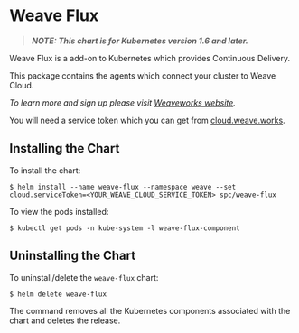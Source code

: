 # Weave Flux

> ***NOTE: This chart is for Kubernetes version 1.6 and later.***

Weave Flux is a add-on to Kubernetes which provides Continuous Delivery.

This package contains the agents which connect your cluster to Weave Cloud.

_To learn more and sign up please visit [Weaveworks website](https://weave.works)._

You will need a service token which you can get from [cloud.weave.works](https://cloud.weave.works/).

## Installing the Chart

To install the chart:

```console
$ helm install --name weave-flux --namespace weave --set cloud.serviceToken=<YOUR_WEAVE_CLOUD_SERVICE_TOKEN> spc/weave-flux
```

To view the pods installed:
```console
$ kubectl get pods -n kube-system -l weave-flux-component
```

## Uninstalling the Chart

To uninstall/delete the `weave-flux` chart:

```console
$ helm delete weave-flux
```

The command removes all the Kubernetes components associated with the chart and deletes the release.

